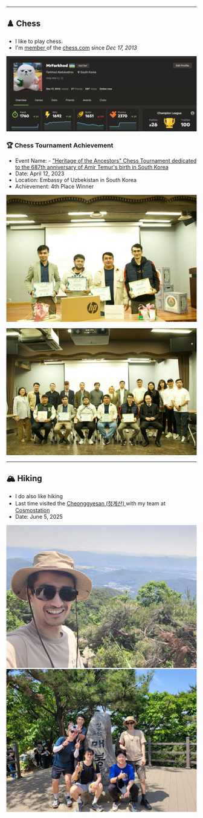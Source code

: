 
----

## ♟️ Chess 

- I like to play chess. 
- I'm <a href="https://www.chess.com/member/mrfarkhod" target="_blank"> member </a> of the <a href="https://www.chess.com/" target="_blank"> chess.com</a> since *Dec 17, 2013*

![img.png](img.png)

### 🏆 Chess Tournament Achievement

- Event Name: - <a href="https://admin.portal.gov.uz/oz/news/view/36785" target="_blank"> "Heritage of the Ancestors" Chess Tournament dedicated to the 687th anniversary of Amir Temur's birth in South Korea </a>
- Date: April 12, 2023
- Location: Embassy of Uzbekistan in South Korea
- Achievement: 4th Place Winner

![](images/chess-1.jpg)

![](images/chess-2.jpg)

---

## 🏔️ Hiking

- I do also like hiking
- Last time visited the <a href="https://namu.wiki/w/%EC%B2%AD%EA%B3%84%EC%82%B0" target="_blank"> Cheonggyesan (청계산) </a> with my team at <a href="https://www.cosmostation.io/" target="_blank"> Cosmostation </a>
- Date: June 5, 2025

![](images/hiking-1.jpg)
![](images/hiking-2.jpg)
